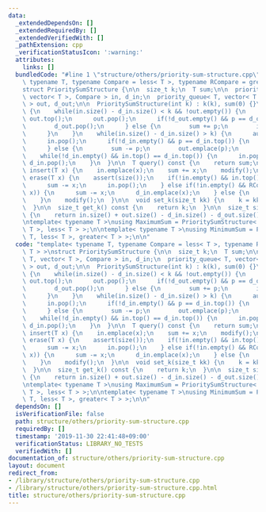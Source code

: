```yaml
---
data:
  _extendedDependsOn: []
  _extendedRequiredBy: []
  _extendedVerifiedWith: []
  _pathExtension: cpp
  _verificationStatusIcon: ':warning:'
  attributes:
    links: []
  bundledCode: "#line 1 \"structure/others/priority-sum-structure.cpp\"\ntemplate<\
    \ typename T, typename Compare = less< T >, typename RCompare = greater< T > >\n\
    struct PrioritySumStructure {\n\n  size_t k;\n  T sum;\n\n  priority_queue< T,\
    \ vector< T >, Compare > in, d_in;\n  priority_queue< T, vector< T >, RCompare\
    \ > out, d_out;\n\n  PrioritySumStructure(int k) : k(k), sum(0) {}\n\n  void modify()\
    \ {\n    while(in.size() - d_in.size() < k && !out.empty()) {\n      auto p =\
    \ out.top();\n      out.pop();\n      if(!d_out.empty() && p == d_out.top()) {\n\
    \        d_out.pop();\n      } else {\n        sum += p;\n        in.emplace(p);\n\
    \      }\n    }\n    while(in.size() - d_in.size() > k) {\n      auto p = in.top();\n\
    \      in.pop();\n      if(!d_in.empty() && p == d_in.top()) {\n        d_in.pop();\n\
    \      } else {\n        sum -= p;\n        out.emplace(p);\n      }\n    }\n\
    \    while(!d_in.empty() && in.top() == d_in.top()) {\n      in.pop();\n     \
    \ d_in.pop();\n    }\n  }\n\n  T query() const {\n    return sum;\n  }\n\n  void\
    \ insert(T x) {\n    in.emplace(x);\n    sum += x;\n    modify();\n  }\n\n  void\
    \ erase(T x) {\n    assert(size());\n    if(!in.empty() && in.top() == x) {\n\
    \      sum -= x;\n      in.pop();\n    } else if(!in.empty() && RCompare()(in.top(),\
    \ x)) {\n      sum -= x;\n      d_in.emplace(x);\n    } else {\n      d_out.emplace(x);\n\
    \    }\n    modify();\n  }\n\n  void set_k(size_t kk) {\n    k = kk;\n    modify();\n\
    \  }\n\n  size_t get_k() const {\n    return k;\n  }\n\n  size_t size() const\
    \ {\n    return in.size() + out.size() - d_in.size() - d_out.size();\n  }\n};\n\
    \ntemplate< typename T >\nusing MaximumSum = PrioritySumStructure< T, greater<\
    \ T >, less< T > >;\n\ntemplate< typename T >\nusing MinimumSum = PrioritySumStructure<\
    \ T, less< T >, greater< T > >;\n\n"
  code: "template< typename T, typename Compare = less< T >, typename RCompare = greater<\
    \ T > >\nstruct PrioritySumStructure {\n\n  size_t k;\n  T sum;\n\n  priority_queue<\
    \ T, vector< T >, Compare > in, d_in;\n  priority_queue< T, vector< T >, RCompare\
    \ > out, d_out;\n\n  PrioritySumStructure(int k) : k(k), sum(0) {}\n\n  void modify()\
    \ {\n    while(in.size() - d_in.size() < k && !out.empty()) {\n      auto p =\
    \ out.top();\n      out.pop();\n      if(!d_out.empty() && p == d_out.top()) {\n\
    \        d_out.pop();\n      } else {\n        sum += p;\n        in.emplace(p);\n\
    \      }\n    }\n    while(in.size() - d_in.size() > k) {\n      auto p = in.top();\n\
    \      in.pop();\n      if(!d_in.empty() && p == d_in.top()) {\n        d_in.pop();\n\
    \      } else {\n        sum -= p;\n        out.emplace(p);\n      }\n    }\n\
    \    while(!d_in.empty() && in.top() == d_in.top()) {\n      in.pop();\n     \
    \ d_in.pop();\n    }\n  }\n\n  T query() const {\n    return sum;\n  }\n\n  void\
    \ insert(T x) {\n    in.emplace(x);\n    sum += x;\n    modify();\n  }\n\n  void\
    \ erase(T x) {\n    assert(size());\n    if(!in.empty() && in.top() == x) {\n\
    \      sum -= x;\n      in.pop();\n    } else if(!in.empty() && RCompare()(in.top(),\
    \ x)) {\n      sum -= x;\n      d_in.emplace(x);\n    } else {\n      d_out.emplace(x);\n\
    \    }\n    modify();\n  }\n\n  void set_k(size_t kk) {\n    k = kk;\n    modify();\n\
    \  }\n\n  size_t get_k() const {\n    return k;\n  }\n\n  size_t size() const\
    \ {\n    return in.size() + out.size() - d_in.size() - d_out.size();\n  }\n};\n\
    \ntemplate< typename T >\nusing MaximumSum = PrioritySumStructure< T, greater<\
    \ T >, less< T > >;\n\ntemplate< typename T >\nusing MinimumSum = PrioritySumStructure<\
    \ T, less< T >, greater< T > >;\n\n"
  dependsOn: []
  isVerificationFile: false
  path: structure/others/priority-sum-structure.cpp
  requiredBy: []
  timestamp: '2019-11-30 22:41:48+09:00'
  verificationStatus: LIBRARY_NO_TESTS
  verifiedWith: []
documentation_of: structure/others/priority-sum-structure.cpp
layout: document
redirect_from:
- /library/structure/others/priority-sum-structure.cpp
- /library/structure/others/priority-sum-structure.cpp.html
title: structure/others/priority-sum-structure.cpp
---
```

